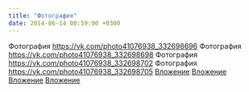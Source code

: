 ```yaml
---
title: "Фотография"
date: 2014-06-14 00:59:00 +0300
---
```


Фотография
<a class="vk-attach" href="https://vk.com/photo41076938_332698696">https://vk.com/photo41076938_332698696</a>
Фотография
<a class="vk-attach" href="https://vk.com/photo41076938_332698698">https://vk.com/photo41076938_332698698</a>
Фотография
<a class="vk-attach" href="https://vk.com/photo41076938_332698702">https://vk.com/photo41076938_332698702</a>
Фотография
<a class="vk-attach" href="https://vk.com/photo41076938_332698705">https://vk.com/photo41076938_332698705</a>
<a class="vk-attach" href="https://vk.com/photo41076938_332698696">Вложение</a>
<a class="vk-attach" href="https://vk.com/photo41076938_332698698">Вложение</a>
<a class="vk-attach" href="https://vk.com/photo41076938_332698702">Вложение</a>
<a class="vk-attach" href="https://vk.com/photo41076938_332698705">Вложение</a>
